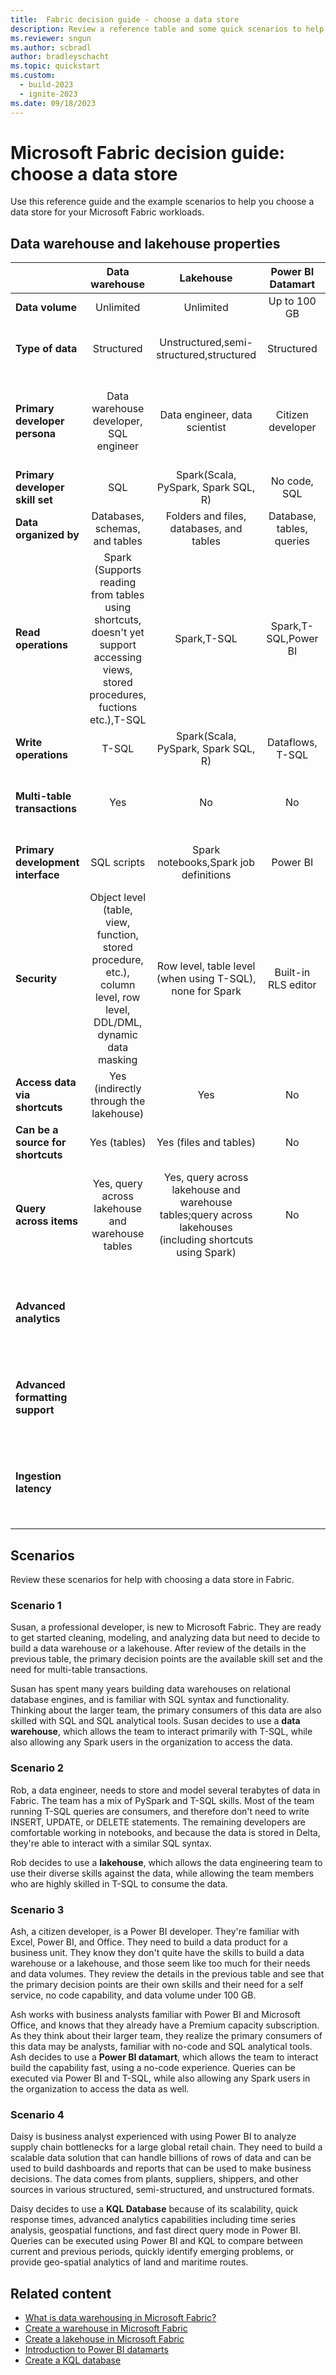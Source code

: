 ```yaml
---
title:  Fabric decision guide - choose a data store
description: Review a reference table and some quick scenarios to help in choosing whether to use a data warehouse, lakehouse, Power BI Datamart, or KQL Database for your data in Fabric.
ms.reviewer: sngun
ms.author: scbradl
author: bradleyschacht
ms.topic: quickstart
ms.custom:
  - build-2023
  - ignite-2023
ms.date: 09/18/2023
---
```


# Microsoft Fabric decision guide: choose a data store

Use this reference guide and the example scenarios to help you choose a data store for your Microsoft Fabric workloads.

## Data warehouse and lakehouse properties

| | **Data warehouse** | **Lakehouse** | **Power BI Datamart**  | **KQL Database** |
|---|:---:|:---:|:---:|:---:|
| **Data volume** | Unlimited | Unlimited | Up to 100 GB | Unlimited |
| **Type of data** | Structured | Unstructured,semi-structured,structured | Structured | Unstructured, semi-structured, structured |
| **Primary developer persona** | Data warehouse developer, SQL engineer | Data engineer, data scientist | Citizen developer | Citizen Data scientist, Data engineer, Data scientist, SQL engineer |
| **Primary developer skill set** | SQL | Spark(Scala, PySpark, Spark SQL, R) | No code, SQL | No code, KQL, SQL |
| **Data organized by** | Databases, schemas, and tables | Folders and files, databases, and tables | Database, tables, queries | Databases, schemas, and tables |
| **Read operations** | Spark (Supports reading from tables using shortcuts, doesn't yet support accessing views, stored procedures, fuctions etc.),T-SQL | Spark,T-SQL | Spark,T-SQL,Power BI | KQL, T-SQL, Spark, Power BI |
| **Write operations** | T-SQL | Spark(Scala, PySpark, Spark SQL, R) | Dataflows, T-SQL | KQL, Spark, connector ecosystem |
| **Multi-table transactions** | Yes | No | No | Yes, for multi-table ingestion. See [update policy](/azure/data-explorer/kusto/management/updatepolicy?context=%2Ffabric%2Fcontext%2Fcontext-rta&pivots=fabric#the-update-policy-object).|
| **Primary development interface** | SQL scripts | Spark notebooks,Spark job definitions | Power BI | KQL Queryset, KQL Database |
| **Security** | Object level (table, view, function, stored procedure, etc.), column level, row level, DDL/DML, dynamic data masking | Row level, table level (when using T-SQL), none for Spark | Built-in RLS editor | Row-level Security |
| **Access data via shortcuts** | Yes (indirectly through the lakehouse) | Yes | No | Yes |
| **Can be a source for shortcuts** | Yes (tables) | Yes (files and tables) | No | Yes |
| **Query across items** | Yes, query across lakehouse and warehouse tables | Yes, query across lakehouse and warehouse tables;query across lakehouses (including shortcuts using Spark) | No | Yes, query across KQL Databases, lakehouses, and warehouses with shortcuts |
| **Advanced analytics** |  |  |  |Time Series native elements, Full geospatial storing and query capabilities |
| **Advanced formatting support** |  |  |  | Full indexing for free text and semi-structured data like JSON |
| **Ingestion latency**|  |  |  | Queued ingestion, Streaming ingestion has a couple of seconds latency |

## Scenarios

Review these scenarios for help with choosing a data store in Fabric.

### Scenario 1

Susan, a professional developer, is new to Microsoft Fabric. They are ready to get started cleaning, modeling, and analyzing data but need to decide to build a data warehouse or a lakehouse. After review of the details in the previous table, the primary decision points are the available skill set and the need for multi-table transactions.

Susan has spent many years building data warehouses on relational database engines, and is familiar with SQL syntax and functionality. Thinking about the larger team, the primary consumers of this data are also skilled with SQL and SQL analytical tools. Susan decides to use a **data warehouse**, which allows the team to interact primarily with T-SQL, while also allowing any Spark users in the organization to access the data.

### Scenario 2

Rob, a data engineer, needs to store and model several terabytes of data in Fabric. The team has a mix of PySpark and T-SQL skills. Most of the team running T-SQL queries are consumers, and therefore don't need to write INSERT, UPDATE, or DELETE statements. The remaining developers are comfortable working in notebooks, and because the data is stored in Delta, they're able to interact with a similar SQL syntax.

Rob decides to use a **lakehouse**, which allows the data engineering team to use their diverse skills against the data, while allowing the team members who are highly skilled in T-SQL to consume the data.

### Scenario 3

Ash, a citizen developer, is a Power BI developer. They're familiar with Excel, Power BI, and Office. They need to build a data product for a business unit. They know they don't quite have the skills to build a data warehouse or a lakehouse, and those seem like too much for their needs and data volumes. They review the details in the previous table and see that the primary decision points are their own skills and their need for a self service, no code capability, and data volume under 100 GB.

Ash works with business analysts familiar with Power BI and Microsoft Office, and knows that they already have a Premium capacity subscription. As they think about their larger team, they realize the primary consumers of this data may be analysts, familiar with no-code and SQL analytical tools. Ash decides to use a **Power BI datamart**, which allows the team to interact build the capability fast, using a no-code experience. Queries can be executed via Power BI and T-SQL, while also allowing any Spark users in the organization to access the data as well.

### Scenario 4

Daisy is business analyst experienced with using Power BI to analyze supply chain bottlenecks for a large global retail chain. They need to build a scalable data solution that can handle billions of rows of data and can be used to build dashboards and reports that can be used to make business decisions. The data comes from plants, suppliers, shippers, and other sources in various structured, semi-structured, and unstructured formats.

Daisy decides to use a **KQL Database** because of its scalability, quick response times, advanced analytics capabilities including time series analysis, geospatial functions, and fast direct query mode in Power BI. Queries can be executed using Power BI and KQL to compare between current and previous periods, quickly identify emerging problems, or provide geo-spatial analytics of land and maritime routes.

## Related content

- [What is data warehousing in Microsoft Fabric?](../data-warehouse/data-warehousing.md)
- [Create a warehouse in Microsoft Fabric](../data-warehouse/create-warehouse.md)
- [Create a lakehouse in Microsoft Fabric](../data-engineering/create-lakehouse.md)
- [Introduction to Power BI datamarts](/power-bi/transform-model/datamarts/datamarts-overview)
- [Create a KQL database](../real-time-analytics/create-database.md)
